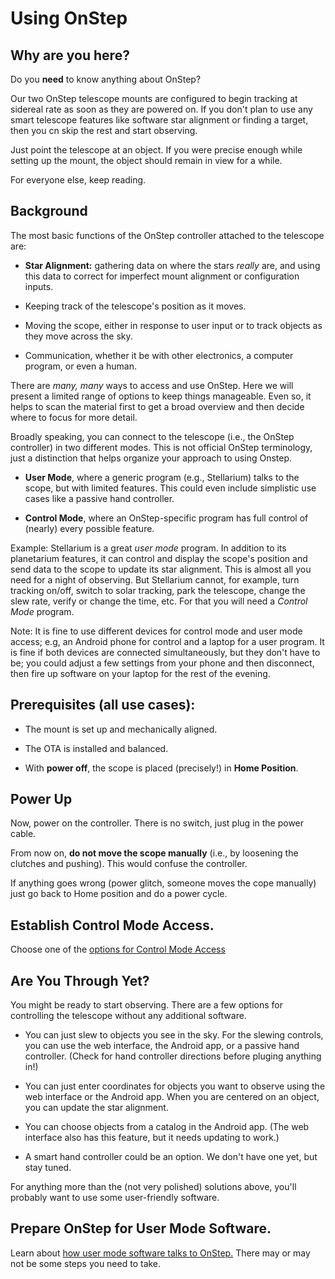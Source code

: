 # Using OnStep

## Why are you here?

Do you **need** to know anything about OnStep?

Our two OnStep telescope mounts are configured to begin tracking at
sidereal rate as soon as they are powered on.  If you don't plan to
use any smart telescope features like software star alignment or
finding a target, then you cn skip the rest and start observing.

Just point the telescope at an object.  If you were precise enough
while setting up the mount, the object should remain in view for a
while.

For everyone else, keep reading.

## Background

The most basic functions of the OnStep controller attached to the
telescope are:

* **Star Alignment:** gathering data on where the stars *really* are,
  and using this data to correct for imperfect mount alignment or
  configuration inputs.

* Keeping track of the telescope's position as it moves.

* Moving the scope, either in response to user input or to track
  objects as they move across the sky.

* Communication, whether it be with other electronics, a computer
  program, or even a human.


There are *many, many* ways to access and use OnStep.  Here we will
present a limited range of options to keep things manageable. Even so,
it helps to scan the material first to get a broad overview and then
decide where to focus for more detail.

Broadly speaking, you can connect to the telescope (i.e., the OnStep
controller) in two different modes.  This is not official OnStep
terminology, just a distinction that helps organize your approach to
using Onstep.

* **User Mode**, where a generic program (e.g., Stellarium) talks to
  the scope, but with limited features. This could even include
  simplistic use cases like a passive hand controller.

* **Control Mode**, where an OnStep-specific program has full control
  of (nearly) every possible feature.

Example: Stellarium is a great *user mode* program.  In addition to
its planetarium features, it can control and display the scope's
position and send data to the scope to update its star alignment.
This is almost all you need for a night of observing.  But Stellarium
cannot, for example, turn tracking on/off, switch to solar tracking,
park the telescope, change the slew rate, verify or change the time,
etc.  For that you will need a *Control Mode* program.

Note: It is fine to use different devices for control mode and user
mode access; e.g, an Android phone for control and a laptop for a user
program.  It is fine if both devices are connected simultaneously, but
they don't have to be; you could adjust a few settings from your phone
and then disconnect, then fire up software on your laptop for the rest
of the evening.

## Prerequisites (all use cases):

* The mount is set up and mechanically aligned.

* The OTA is installed and balanced.

* With **power off**, the scope is placed (precisely!) in **Home
  Position**.

## Power Up

Now, power on the controller.  There is no switch, just plug in the
power cable.

From now on, **do not move the scope manually** (i.e., by loosening
the clutches and pushing).  This would confuse the controller.

If anything goes wrong (power glitch, someone moves the cope manually)
just go back to Home position and do a power cycle.

## Establish Control Mode Access.

Choose one of the [options for Control Mode Access](control_mode.md)

## Are You Through Yet?

You might be ready to start observing.  There are a few options for
controlling the telescope without any additional software.

* You can just slew to objects you see in the sky.  For the slewing
  controls, you can use the web interface, the Android app, or a
  passive hand controller. (Check for hand controller directions
  before pluging anything in!)

* You can just enter coordinates for objects you want to observe using
  the web interface or the Android app. When you are centered on an
  object, you can update the star alignment.

* You can choose objects from a catalog in the Android app.  (The web
  interface also has this feature, but it needs updating to work.)

* A smart hand controller could be an option.  We don't have one yet,
  but stay tuned.

For anything more than the (not very polished) solutions above, you'll
probably want to use some user-friendly software.


## Prepare OnStep for User Mode Software.

Learn about [how user mode software talks to OnStep.](user_mode.md)
There may or may not be some steps you need to take.

